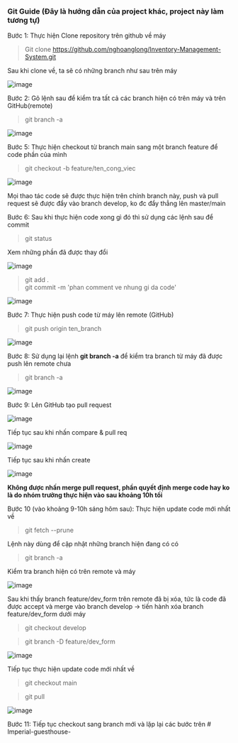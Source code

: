 
### Git Guide (Đây là hướng dẫn của project khác, project này làm tương tự)
Bước 1: Thực hiện Clone repository trên github về máy
> Git clone https://github.com/nghoanglong/Inventory-Management-System.git

Sau khi clone về, ta sẽ có những branch như sau trên máy

![image](https://user-images.githubusercontent.com/43443323/112078100-5ca8bf80-8bb0-11eb-916e-4a7fdeb5862a.png)

Bước 2: Gõ lệnh sau để kiểm tra tất cả các branch hiện có trên máy và trên GitHub(remote)

> git branch -a

![image](https://user-images.githubusercontent.com/43443323/112078214-95489900-8bb0-11eb-84d0-5caf8d2e392e.png)

Bước 5: Thực hiện checkout từ branch main sang một branch feature để code phần của mình

> git checkout -b feature/ten_cong_viec

![image](https://user-images.githubusercontent.com/43443323/112078741-86aeb180-8bb1-11eb-948a-89ae7bb22940.png)

Mọi thao tác code sẽ được thực hiện trên chính branch này, push và pull request sẽ được đẩy vào branch develop, ko đc đẩy thẳng lên master/main

Bước 6: Sau khi thực hiện code xong gì đó thì sử dụng các lệnh sau để commit
> git status

Xem những phần đã được thay đổi

![image](https://user-images.githubusercontent.com/43443323/112079204-51ef2a00-8bb2-11eb-9a0e-1925fe8385a6.png)

> git add .  
> git commit -m 'phan comment ve nhung gi da code'

![image](https://user-images.githubusercontent.com/43443323/112079284-7a772400-8bb2-11eb-8f04-c0c1ce00d3f5.png)

Bước 7: Thực hiện push code từ máy lên remote (GitHub)

> git push origin ten_branch

![image](https://user-images.githubusercontent.com/43443323/112079418-b3af9400-8bb2-11eb-9cb4-1a2ca3cdf308.png)

Bước 8: Sử dụng lại lệnh **git branch -a** để kiểm tra branch từ máy đã được push lên remote chưa

> git branch -a

![image](https://user-images.githubusercontent.com/43443323/112079579-038e5b00-8bb3-11eb-8f64-c3f5acf2cf45.png)

Bước 9: Lên GitHub tạo pull request

![image](https://user-images.githubusercontent.com/43443323/112079678-2d478200-8bb3-11eb-8c81-9893f1378c88.png)

Tiếp tục sau khi nhấn compare & pull req

![image](https://user-images.githubusercontent.com/43443323/112079894-8adbce80-8bb3-11eb-9549-4022fea5afba.png)

Tiếp tục sau khi nhấn create

![image](https://user-images.githubusercontent.com/43443323/112079975-b3fc5f00-8bb3-11eb-84e9-5ec359dc01fe.png)

**Không được nhấn merge pull request, phần quyết định merge code hay ko là do nhóm trưởng thực hiện vào sau khoảng 10h tối**

Bước 10 (vào khoảng 9-10h sáng hôm sau): Thực hiện update code mới nhất về

> git fetch --prune

Lệnh này dùng để cập nhật những branch hiện đang có có

> git branch -a

Kiểm tra branch hiện có trên remote và máy

![image](https://user-images.githubusercontent.com/43443323/112080286-469cfe00-8bb4-11eb-8211-3f32c6825a54.png)

Sau khi thấy branch feature/dev_form trên remote đã bị xóa, tức là code đã được accept và merge vào branch develop -> tiến hành xóa branch feature/dev_form dưới máy

> git checkout develop 

> git branch -D feature/dev_form

![image](https://user-images.githubusercontent.com/43443323/112080672-fe321000-8bb4-11eb-9815-e8f729ae9a16.png)

Tiếp tục thực hiện update code mới nhất về

> git checkout main

> git pull

![image](https://user-images.githubusercontent.com/43443323/112080837-3cc7ca80-8bb5-11eb-879f-012c437173f0.png)

Bước 11: Tiếp tục checkout sang branch mới và lặp lại các bước trên
#   I m p e r i a l - g u e s t h o u s e -  
 